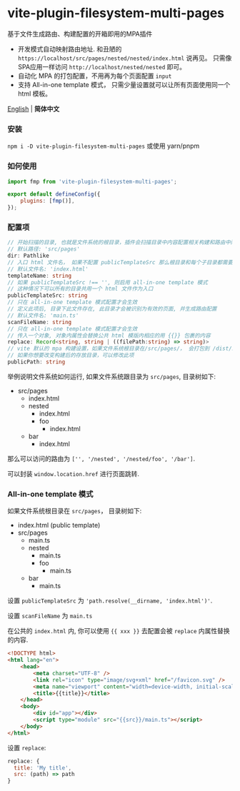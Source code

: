 # vite-plugin-filesystem-multi-pages

基于文件生成路由、构建配置的开箱即用的MPA插件

- 开发模式自动映射路由地址. 和丑陋的 `https://localhost/src/pages/nested/nested/index.html` 说再见。 只需像SPA应用一样访问 `http://localhost/nested/nested` 即可。
- 自动化 MPA 的打包配置，不用再为每个页面配置 `input`
- 支持 All-in-one template 模式， 只需少量设置就可以让所有页面使用同一个 html 模板。


<p>
<a href="https://github.com/MinatoHikari/vite-plugin-filesystem-multi-pages/blob/main/README.md">English</a> | <b>简体中文</b>
<!-- Contributors: Thanks for geting interested, however we DON'T accept new transitions to the README, thanks. -->
</p>

### 安装

`npm i -D vite-plugin-filesystem-multi-pages`
或使用 yarn/pnpm

### 如何使用

```javascript
import fmp from 'vite-plugin-filesystem-multi-pages';

export default defineConfig({
    plugins: [fmp()],
});
```

### 配置项

```typescript
// 开始扫描的目录, 也就是文件系统的根目录，插件会扫描目录中内容配置相关构建和路由中间件
// 默认路径: 'src/pages'
dir: Pathlike
// 入口 html 文件名， 如果不配置 publicTemplateSrc 那么根目录和每个子目录都需要一个 html 作为入口
// 默认文件名: 'index.html'
templateName: string
// 如果 publicTemplateSrc !== '', 则启用 all-in-one template 模式
// 这种情况下可以所有的目录共用一个 html 文件作为入口
publicTemplateSrc: string
// 只在 all-in-one template 模式配置才会生效 
// 定义此项后, 目录下此文件存在, 此目录才会被识别为有效的页面, 并生成路由配置
// 默认文件名: 'main.ts'
scanFileName: string
// 只在 all-in-one template 模式配置才会生效 
// 传入一个对象, 对象内属性会替换公共 html 模版内相应的用 {{}} 包裹的内容
replace: Record<string, string | ((filePath:string) => string)>
// vite 默认的 mpa 构建设置，如果文件系统根目录在/src/pages/， 会打包到 /dist/src/pages/ 目录
// 如果你想要改变构建后的存放目录，可以修改此项
publicPath: string
```

举例说明文件系统如何运行, 如果文件系统跟目录为 `src/pages`, 目录树如下:

-   src/pages
    -   index.html
    -   nested
        -   index.html
        -   foo
            -   index.html
    -   bar
        -   index.html

那么可以访问的路由为 `['', '/nested', '/nested/foo', '/bar']`.

可以封装 `window.location.href` 进行页面跳转.

### All-in-one template 模式

如果文件系统根目录在 `src/pages`， 目录树如下:

-   index.html (public template)
-   src/pages
    -   main.ts
    -   nested
        -   main.ts
        -   foo
            -   main.ts
    -   bar
        -   main.ts

设置 `publicTemplateSrc` 为 `'path.resolve(__dirname, 'index.html')'`.

设置 `scanFileName` 为 `main.ts`

在公共的 `index.html` 内, 你可以使用 `{{ xxx }}` 去配置会被 `replace` 内属性替换的内容.

```html
<!DOCTYPE html>
<html lang="en">
    <head>
        <meta charset="UTF-8" />
        <link rel="icon" type="image/svg+xml" href="/favicon.svg" />
        <meta name="viewport" content="width=device-width, initial-scale=1.0" />
        <title>{{title}}</title>
    </head>
    <body>
        <div id="app"></div>
        <script type="module" src="{{src}}/main.ts"></script>
    </body>
</html>
```

设置 `replace`:

```javascript
replace: {
  title: 'My title',
  src: (path) => path
}
```
